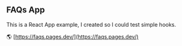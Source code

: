 ## FAQs App

This is a React App example, I created so I could test simple hooks.

🌎 [https://faqs.pages.dev/](https://faqs.pages.dev/)
